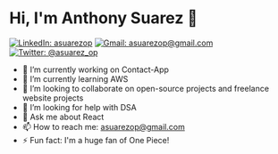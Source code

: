 # Hi, I'm Anthony Suarez 👋
<a href="https://www.linkedin.com/in/asuarez00/" rel="nofollow"><img alt="LinkedIn: asuarezop" src="https://img.shields.io/badge/linkedin-%230A66C2?style=for-the-badge&logo=linkedin&logoColor=%23ffff&logoSize=auto&link=https://www.linkedin.com/in/asuarez00/"></a>
<a href="mailto:asuarezop@gmail.com">
<img alt="Gmail: asuarezop@gmail.com" src="https://img.shields.io/badge/gmail-%23EA4335?style=for-the-badge&logo=gmail&logoColor=%23ffff&logoSize=auto&link=mailto:asuarezop@gmail.com">
</a>
<a href="https://twitter.com/asuarez_op" rel="nofollow">
<img alt="Twitter: @asuarez_op" src="https://img.shields.io/badge/twitter-%231D9BF0?style=for-the-badge&logo=twitter&logoColor=%23ffff&logoSize=auto&link=https://twitter.com/asuarez_op">
</a>


- 🔭 I’m currently working on Contact-App
- 🌱 I’m currently learning AWS 
- 👯 I’m looking to collaborate on open-source projects and freelance website projects
- 🤔 I’m looking for help with DSA
- 💬 Ask me about React
- 📫 How to reach me: asuarezop@gmail.com
- ⚡ Fun fact: I'm a huge fan of One Piece!
